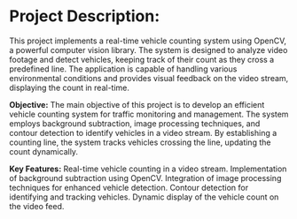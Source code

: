 # **Project Description:**
This project implements a real-time vehicle counting system using OpenCV, a powerful computer vision library. The system is designed to analyze video footage and detect vehicles, keeping track of their count as they cross a predefined line. The application is capable of handling various environmental conditions and provides visual feedback on the video stream, displaying the count in real-time.

**Objective:**
The main objective of this project is to develop an efficient vehicle counting system for traffic monitoring and management. The system employs background subtraction, image processing techniques, and contour detection to identify vehicles in a video stream. By establishing a counting line, the system tracks vehicles crossing the line, updating the count dynamically.

**Key Features:**
Real-time vehicle counting in a video stream.
Implementation of background subtraction using OpenCV.
Integration of image processing techniques for enhanced vehicle detection.
Contour detection for identifying and tracking vehicles.
Dynamic display of the vehicle count on the video feed.
